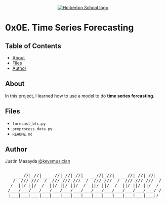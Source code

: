 <p align="center">
  <a href=#>
    <img src="https://user-images.githubusercontent.com/74752740/175812508-dc2482bf-bd5b-4c0a-b075-1bede95c488e.png" alt="Holberton School logo">
  </a>
</p>

# 0x0E. Time Series Forecasting

## Table of Contents
* [About](#about)
* [Files](#files)
* [Author](#author)

## About
In this project, I learned how to use a model to do **time series forcasting.**

## Files
* `forecast_btc.py`
* `preprocess_data.py`
* `README.md`

## Author
Justin Masayda [@keysmusician](https://github.com/keysmusician)
<div align="center">
<pre>
        _   _       _   _   _       _   _       _   _   _     
    ___//|_//|_____//|_//|_//|_____//|_//|_____//|_//|_//|___ 
   /  /// ///  /  /// /// ///  /  /// ///  /  /// /// ///  / |
  /  ||/ ||/  /  ||/ ||/ ||/  /  ||/ ||/  /  ||/ ||/ ||/  / / 
 /___/___/___/___/___/___/___/___/___/___/___/___/___/___/ /  
 |___|___|___|___|___|___|___|___|___|___|___|___|___|___|/   
 
</pre>
</div>
